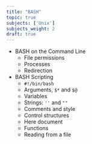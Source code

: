 ```yaml
---
title: "BASH"
topic: true
subjects: ['Unix']
subjects_weight: 2
draft: true
---
```


- BASH on the Command Line
	- File permissions
	- Processes
	- Redirection
- BASH Scripting
	- `#!/bin/bash`
	- Arguments, `$*` and `$@`
	- Variables
	- Strings: `''` and `""`
	- Comments and style
	- Control structures
	- Here document
	- Functions
	- Reading from a file